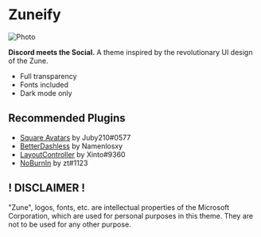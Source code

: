 # Zuneify
![Photo](/preview/Zuneify.png)


**Discord meets the Social.** A theme inspired by the revolutionary UI design of the Zune.

* Full transparency
* Fonts included
* Dark mode only

## Recommended Plugins
* [Square Avatars](https://github.com/Juby210/Aliucord-plugins) by Juby210#0577
* [BetterDashless](https://github.com/MrAn0nym/Aliucord-plugins) by Namenlosxy
* [LayoutController](https://github.com/X1nto/AliucordPlugins) by Xinto#9360
* [NoBurnIn](https://github.com/zt64/aliucord-plugins) by zt#1123

## ! DISCLAIMER !
"Zune", logos, fonts, etc. are intellectual properties of the Microsoft Corporation, which are used for personal purposes in this theme. They are not to be used for any other purpose.

